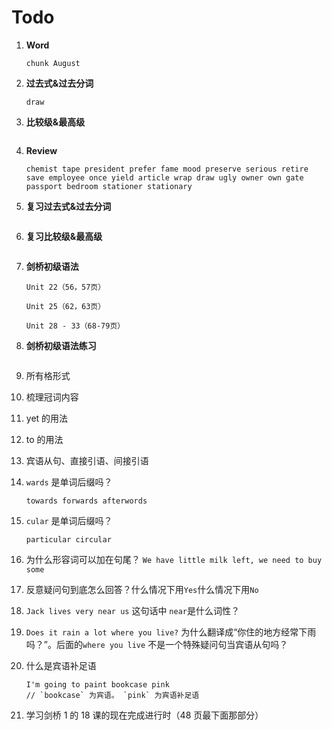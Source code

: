 # Todo

1. **Word**

   ```
   chunk August
   ```

2. **过去式&过去分词**

   ```
   draw
   ```

3. **比较级&最高级**

   ```

   ```

4. **Review**

   ```
   chemist tape president prefer fame mood preserve serious retire save employee once yield article wrap draw ugly owner own gate passport bedroom stationer stationary
   ```

5. **复习过去式&过去分词**

   ```

   ```

6. **复习比较级&最高级**

   ```

   ```

7. **剑桥初级语法**

   ```
   Unit 22（56，57页）

   Unit 25（62，63页）

   Unit 28 - 33（68-79页）
   ```

8. **剑桥初级语法练习**

   ```

   ```

9. 所有格形式

10. 梳理冠词内容

11. yet 的用法

12. to 的用法

13. 宾语从句、直接引语、间接引语

14. `wards` 是单词后缀吗？

    ```
    towards forwards afterwords
    ```

15. `cular` 是单词后缀吗？

    ```
    particular circular
    ```

16. 为什么形容词可以加在句尾？ `We have little milk left, we need to buy some`

17. 反意疑问句到底怎么回答？什么情况下用`Yes`什么情况下用`No`

18. `Jack lives very near us` 这句话中 `near`是什么词性？

19. `Does it rain a lot where you live?` 为什么翻译成“你住的地方经常下雨吗？”。后面的`where you live` 不是一个特殊疑问句当宾语从句吗？

20. 什么是宾语补足语

    ```
    I'm going to paint bookcase pink
    // `bookcase` 为宾语。 `pink` 为宾语补足语
    ```

21. 学习剑桥 1 的 18 课的现在完成进行时（48 页最下面那部分）
